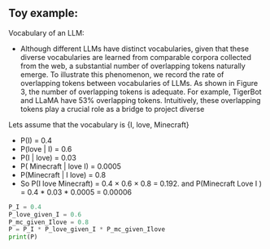 ## Toy example:

Vocabulary of an LLM:
- Although different LLMs have distinct vocabularies, given that these diverse vocabularies are learned from comparable corpora collected from the web, a substantial number of overlapping tokens naturally emerge. To illustrate this phenomenon, we record the rate of overlapping tokens between vocabularies of LLMs. As shown in Figure 3, the number of overlapping tokens is adequate. For example, TigerBot and LLaMA have 53% overlapping tokens. Intuitively, these overlapping tokens play a crucial role as a bridge to project diverse

Lets assume that the vocabulary is {I, love, Minecraft}

- P(I) = 0.4
- P(love | I) = 0.6
- P(I | love) = 0.03
- P( Minecraft | love I) = 0.0005
- P(Minecraft | I love) = 0.8
- So P(I love Minecraft) = 0.4 × 0.6 × 0.8 = 0.192. and P(Minecraft Love I ) = 0.4 * 0.03 * 0.0005 = 0.00006

```python
P_I = 0.4
P_love_given_I = 0.6
P_mc_given_Ilove = 0.8
P = P_I * P_love_given_I * P_mc_given_Ilove
print(P)
```



